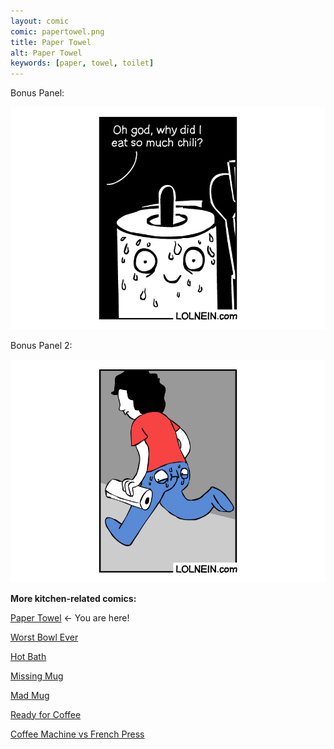 ```yaml
---
layout: comic
comic: papertowel.png
title: Paper Towel
alt: Paper Towel
keywords: [paper, towel, toilet]
---
```


Bonus Panel:

![Paper Towel Bonus Panel](/images/papertowel_bonus.png)

Bonus Panel 2:

![Paper Towel Bonus Panel 2](/images/papertowel_bonus2.png)


__More kitchen-related comics:__

[Paper Towel](https://lolnein.com/2017/04/25/papertowel/) <- You are here!

[Worst Bowl Ever](https://lolnein.com/2018/08/02/worstbowlever/)

[Hot Bath](https://lolnein.com/2019/04/29/hotbath/)

[Missing Mug](https://lolnein.com/2019/09/11/missingmug/)

[Mad Mug](https://lolnein.com/2019/11/11/madmug/)

[Ready for Coffee](https://lolnein.com/2020/01/20/readyforcoffee/)

[Coffee Machine vs French Press](https://lolnein.com/2019/10/29/coffeemachinevsfrenchpress/)